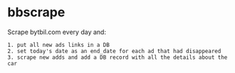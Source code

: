 # bbscrape

Scrape bytbil.com every day and:

	1. put all new ads links in a DB
	2. set today's date as an end_date for each ad that had disappeared
	3. scrape new adds and add a DB record with all the details about the car

